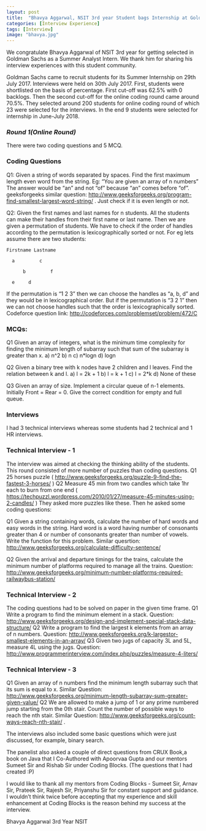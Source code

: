 ```yaml
---
layout: post
title:  "Bhavya Aggarwal, NSIT 3rd year Student bags Internship at Goldman Sachs"
categories: [Interview Experience]
tags: [Interview] 
image: "bhavya.jpg"
---
```


We congratulate Bhavya Aggarwal of NSIT 3rd year for getting selected in Goldman Sachs as a Summer Analyst Intern. We thank him for sharing his interview experiences with this student community. 


Goldman Sachs came to recruit students for its Summer Internship on 29th July 2017. Interviews were held on 30th July 2017.
First, students were shortlisted on the basis of percentage. First cut-off was 62.5% with 0 backlogs. Then the second cut-off for the online coding round came around 70.5%.
They selected around 200 students for online coding round of which 23 were selected for the interviews. In the end 9 students were selected for internship in June-July 2018.

### ***Round 1(Online Round)***
There were two coding questions and 5 MCQ.

### Coding Questions
Q1:
Given a string of words separated by spaces. Find the first maximum length even word from the string.
Eg: “You are given an array of n numbers”
The answer would be “an” and not “of” because “an” comes before “of”.
geeksforgeeks similar question: http://www.geeksforgeeks.org/program-find-smallest-largest-word-string/ . Just check if it is even length or not.

Q2: 
Given the first names and last names for n students. All the students can make their handles from their first name or last name. Then we are given a permutation of students. We have to check if the order of handles according to the permutation is lexicographically sorted or not. 
For eg lets assume there are two students:

	Firstname Lastname

      a 		c

	      b   		f

      e		d

If the permutation is “1 2 3” then we can choose the handles as “a, b, d” and they would be in lexicographical order. But if the permutation is “3 2 1” then we can not choose handles such that the order is lexicographically sorted.
Codeforce question link: http://codeforces.com/problemset/problem/472/C

### MCQs:
Q1
Given an array of integers, what is the minimum time complexity for finding the minimum length of subarray such that sum of the subarray is greater than x.
a) n^2
b) n
c) n*logn
d) logn

Q2
Given a binary tree with k nodes have 2 children and l leaves. Find the relation between k and l.
a) l = 2k + 1
b) l = k + 1
c) l = 2*k
d) None of these

Q3
Given an array of size. Implement a circular queue of n-1 elements. Initially Front = Rear = 0. Give the correct condition for empty and full queue.

### **Interviews**
I had 3 technical interviews whereas some students had 2 technical and 1 HR interviews. 

### Technical Interview - 1
The interview was aimed at checking the thinking ability of the students. This round consisted of more number of puzzles than coding questions.
Q1
25 horses puzzle ( http://www.geeksforgeeks.org/puzzle-9-find-the-fastest-3-horses/ )
Q2
Measure 45 min from two candles which take 1hr each to burn from one end ( https://techpuzzl.wordpress.com/2010/01/27/measure-45-minutes-using-2-candles/ )
They asked more puzzles like these.
Then he asked some coding questions:

Q1
Given a string containing words, calculate the number of hard words and easy words in the string. Hard word is a word having number of consonants greater than 4 or number of consonants greater than number of vowels. Write the function for this problem. 
Similar quesrtion: http://www.geeksforgeeks.org/calculate-difficulty-sentence/ 

Q2
Given the arrival and departure timings for the trains, calculate the minimum number of platforms required to manage all the trains. 
Question: http://www.geeksforgeeks.org/minimum-number-platforms-required-railwaybus-station/ 

### Technical Interview - 2
The coding questions had to be solved on paper in the given time frame.
Q1
Write a program to find the minimum element in a stack.
Question: http://www.geeksforgeeks.org/design-and-implement-special-stack-data-structure/ 
Q2
Write a program to find the largest k elements from an array of n numbers.
Question: http://www.geeksforgeeks.org/k-largestor-smallest-elements-in-an-array/ 
Q3
Given two jugs of capacity 3L and 5L, measure 4L using the jugs.
Question: http://www.programmerinterview.com/index.php/puzzles/measure-4-liters/ 

### Technical Interview - 3
Q1
Given an array of n numbers find the minimum length subarray such that its sum is equal to x.
Similar Question: http://www.geeksforgeeks.org/minimum-length-subarray-sum-greater-given-value/ 
Q2
We are allowed to make a jump of 1 or any prime numbered jump starting from the 0th stair. Count the number of possible ways to reach the nth stair.
Similar Question: http://www.geeksforgeeks.org/count-ways-reach-nth-stair/ .

The interviews also included some basic questions which were just discussed, for example, binary search. 

The panelist also asked a couple of direct questions from CRUX Book,a book on Java that I Co-Authored with Apoorvaa Gupta and our mentors Sumeet Sir and Rishab Sir under Coding Blocks. (The questions that I had created :P)


I would like to thank all my mentors from Coding Blocks - Sumeet Sir, Arnav Sir, Prateek Sir, Rajesh Sir, Priyanshu Sir for constant support and guidance. I wouldn’t think twice before accepting that my experience and skill enhancement at Coding Blocks is the reason behind my success at the interview.

Bhavya Aggarwal
3rd Year
NSIT
